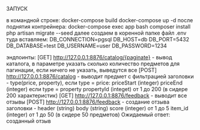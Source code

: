 ЗАПУСК

в командной строке: 
    docker-compose build
    docker-compose up -d
после поднятия контрейнера:
    docker-compose exec app bash
    composer install
    php artisan migrate --seed
далее создаем в коренной папке файл .env
туда вставляем:
    DB_CONNECTION=pgsql
    DB_HOST=db
    DB_PORT=5432
    DB_DATABASE=test
    DB_USERNAME=user
    DB_PASSWORD=1234

эндпоинты: 
    [GET] http://127.0.0.1:8876/catalog/{paginate} - вывод каталога, в параметре указать сколько 
    количество предметов для пагинации, если ничего не указать, выведутся все
    [POST] http://127.0.0.1:8876/catalog - выводит предмет с фильтрацией
    заголовки - type(price, property),
                если type = price:
                    priceStart (integer)
                    priceEnd (integer)
                если type = property
                    propertyId (integet) от 1 до 200 (в сидере 200 характеристик)
    [GET] http://127.0.0.1:8876/feedback - выводит все отзывы 
    [POST] http://127.0.0.1:8876/feedback - создание отзыва
    заголовки - header (string)
                body (string)
                score (integer) от 1 до 5
                item_id (integer) от 1 до 50 (в сидере 50 предметов)
    Ожидаемый ответ: созданный отзыв
